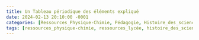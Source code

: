 ```yaml
---
title: Un Tableau périodique des éléments expliqué
date: 2024-02-13 20:10:00 -0001
categories: [Ressources_Physique-Chimie, Pédagogie, Histoire_des_sciences]
tags: [ressources_physique-chimie, ressources_lycée, histoire_des_sciences]     # TAG names should always be lowercase
---
```

